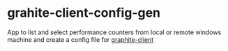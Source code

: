 # grahite-client-config-gen
App to list and select performance counters from local or remote windows machine and create a config file for [graphite-client](https://github.com/peschuster/graphite-client)
